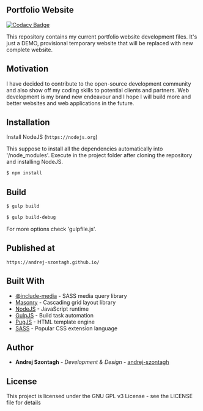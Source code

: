 ## Portfolio Website

[![Codacy Badge](https://api.codacy.com/project/badge/Grade/4f4291dde8dd4f5fbfc7e155e8413ae8)](https://www.codacy.com/app/andrej-szontagh/portfolio-website?utm_source=github.com&amp;utm_medium=referral&amp;utm_content=andrej-szontagh/portfolio-website&amp;utm_campaign=Badge_Grade)

This repository contains my current portfolio website development files.
It's just a DEMO, provisional temporary website that will be replaced with new complete website.

## Motivation

I have decided to contribute to the open-source development community and also show off my coding skills to potential clients and partners. Web development is my brand new endeavour and I hope I will build more and better websites and web applications in the future.

## Installation

Install NodeJS (`https://nodejs.org`)

This suppose to install all the dependencies automatically into '/node_modules'.
Execute in the project folder after cloning the repository and installing NodeJS.

```bash
$ npm install
```

## Build

```bash
$ gulp build
```
```bash
$ gulp build-debug
```

For more options check 'gulpfile.js'.

## Published at

`https://andrej-szontagh.github.io/`

## Built With

* [@include-media](https://include-media.com/) - SASS media query library
* [Masonry](https://masonry.desandro.com/) - Cascading grid layout library
* [NodeJS](https://nodejs.org) - JavaScript runtime
* [GulpJS](https://gulpjs.com/) - Build task automation
* [PugJS](https://pugjs.org) - HTML template engine
* [SASS](https://sass-lang.com/) - Popular CSS extension language

## Author

* **Andrej Szontagh** - *Development & Design* - [andrej-szontagh](https://github.com/andrej-szontagh)

## License

This project is licensed under the GNU GPL v3 License - see the LICENSE file for details
